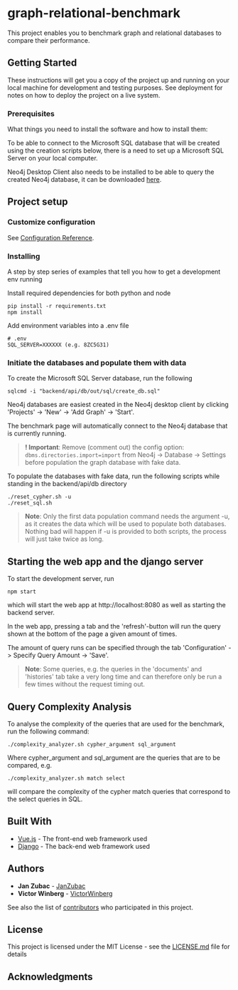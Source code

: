 # graph-relational-benchmark

This project enables you to benchmark graph and relational databases to compare their performance.

## Getting Started

These instructions will get you a copy of the project up and running on your local machine for development and testing purposes. See deployment for notes on how to deploy the project on a live system.

### Prerequisites

What things you need to install the software and how to install them:

To be able to connect to the Microsoft SQL database that will be created using the creation scripts below,
there is a need to set up a Microsoft SQL Server on your local computer.

Neo4j Desktop Client also needs to be installed to be able to query the created Neo4j database, it can be downloaded [here](https://neo4j.com/download/ "Download Neo4j").

## Project setup

### Customize configuration

See [Configuration Reference](https://cli.vuejs.org/config/).

### Installing

A step by step series of examples that tell you how to get a development env running

Install required dependencies for both python and node

```
pip install -r requirements.txt
npm install
```

Add environment variables into a .env file

```
# .env
SQL_SERVER=XXXXXX (e.g. 8ZC5G31)
```

### Initiate the databases and populate them with data
To create the Microsoft SQL Server database, run the following

```
sqlcmd -i "backend/api/db/out/sql/create_db.sql"
```

Neo4j databases are easiest created in the Neo4j desktop client by clicking 'Projects' -> 'New' -> 'Add Graph' -> 'Start'.

The benchmark page will automatically connect to the Neo4j database that is currently running.

> **! Important**: Remove (comment out) the config option: `dbms.directories.import=import` from Neo4j -> Database -> Settings before population the graph database with fake data.

To populate the databases with fake data, run the following scripts while standing in the backend/api/db directory

```
./reset_cypher.sh -u
./reset_sql.sh
```

> **Note**: Only the first data population command needs the argument -u, as it creates the data which will be used to populate both databases. Nothing bad will happen if -u is provided to both scripts, the process will just take twice as long.

## Starting the web app and the django server

To start the development server, run 

```
npm start
```

which will start the web app at http://localhost:8080 as well as starting the backend server.

In the web app, pressing a tab and the 'refresh'-button will run the query shown at the bottom of the page a given amount of times.

The amount of query runs can be specified through the tab 'Configuration' -> Specify Query Amount -> 'Save'.

> **Note**: Some queries, e.g. the queries in the 'documents' and 'histories' tab take a very long time and can therefore only be run a few times without the request timing out.


## Query Complexity Analysis

To analyse the complexity of the queries that are used for the benchmark, run the following command:

```
./complexity_analyzer.sh cypher_argument sql_argument
```

Where cypher_argument and sql_argument are the queries that are to be compared, e.g. 

```
./complexity_analyzer.sh match select
```

will compare the complexity of the cypher match queries that correspond to the select queries in SQL.

## Built With

- [Vue.js](https://vuejs.org/) - The front-end web framework used
- [Django](https://www.djangoproject.com/) - The back-end web framework used

## Authors

- **Jan Zubac** - [JanZubac](https://github.com/JanZubac)
- **Victor Winberg** - [VictorWinberg](https://github.com/VictorWinberg)

See also the list of [contributors](https://github.com/VictorWinberg/graph-relational-benchmark/graphs/contributors) who participated in this project.

## License

This project is licensed under the MIT License - see the [LICENSE.md](LICENSE.md) file for details

## Acknowledgments
